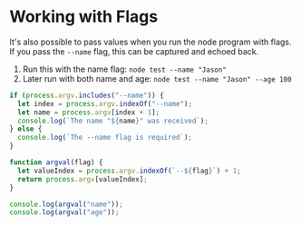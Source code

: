# Working with Flags

It's also possible to pass values when you run the node program with flags. If you pass the `--name` flag, this can be captured and echoed back.

1. Run this with the name flag: `node test --name "Jason"`
2. Later run with both name and age: `node test --name "Jason" --age 100`

```javascript
if (process.argv.includes("--name")) {
  let index = process.argv.indexOf("--name");
  let name = process.argv[index + 1];
  console.log(`The name "${name}" was received`);
} else {
  console.log(`The --name flag is required`);
}

function argval(flag) {
  let valueIndex = process.argv.indexOf(`--${flag}`) + 1;
  return process.argv[valueIndex];
}

console.log(argval("name"));
console.log(argval("age"));
```
